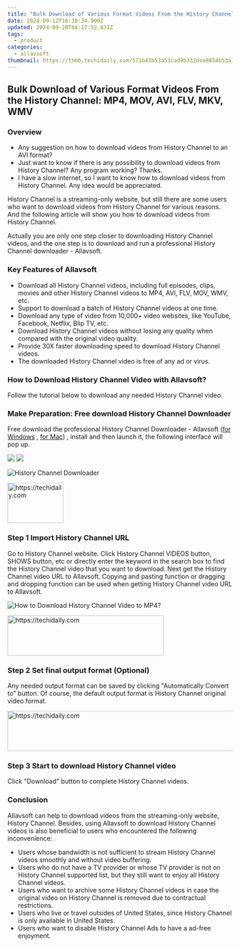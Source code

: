 ```yaml
---
title: "Bulk Download of Various Format Videos From the History Channel: MP4, MOV, AVI, FLV, MKV, WMV"
date: 2024-09-12T16:18:34.900Z
updated: 2024-09-20T04:17:52.831Z
tags:
  - product
categories:
  - allavsoft
thumbnail: https://thmb.techidaily.com/571b43b53a53cad9b332dce8854b53a71ff048e6605567e6d7468a0e180b6317.jpeg
---
```


## Bulk Download of Various Format Videos From the History Channel: MP4, MOV, AVI, FLV, MKV, WMV

### Overview

* Any suggestion on how to download videos from History Channel to an AVI format?
* Just want to know if there is any possibility to download videos from History Channel? Any program working? Thanks.
* I have a slow internet, so I want to know how to download videos from History Channel. Any idea would be appreciated.

History Channel is a streaming-only website, but still there are some users who want to download videos from History Channel for various reasons. And the following article will show you how to download videos from History Channel.

Actually you are only one step closer to downloading History Channel videos, and the one step is to download and run a professional History Channel downloader - Allavsoft.

### Key Features of Allavsoft

* Download all History Channel videos, including full episodes, clips, movies and other History Channel videos to MP4, AVI, FLV, MOV, WMV, etc.
* Support to download a batch of History Channel videos at one time.
* Download any type of video from 10,000+ video websites, like YouTube, Facebook, Netflix, Blip TV, etc.
* Download History Channel videos without losing any quality when compared with the original video quality.
* Provide 30X faster downloading speed to download History Channel videos.
* The downloaded History Channel video is free of any ad or virus.

### How to Download History Channel Video with Allavsoft?

Follow the tutorial below to download any needed History Channel video.

### Make Preparation: Free download History Channel Downloader

Free download the professional History Channel Downloader - Allavsoft ([for Windows](https://tools.techidaily.com/allavsoft/products/) , [for Mac](https://tools.techidaily.com/allavsoft/products/)) , install and then launch it, the following interface will pop up.

[![](https://www.allavsoft.com/how-to/../images/how-to/free-download-win.jpg)](https://tools.techidaily.com/allavsoft/products/) [![](https://www.allavsoft.com/how-to/../images/how-to/free-download-mac.jpg)](https://tools.techidaily.com/allavsoft/products/)

![History Channel Downloader](https://www.allavsoft.com/how-to/../images/allavsoft/screen-shot-600.jpg)

<!-- affiliate ads begin -->
<a href="https://aligracehair.sjv.io/c/5597632/2135351/19272" target="_top" id="2135351">
  <img src="//a.impactradius-go.com/display-ad/19272-2135351" border="0" alt="https://techidaily.com" width="125" height="90"/>
</a>
<img height="0" width="0" src="https://aligracehair.sjv.io/i/5597632/2135351/19272" style="position:absolute;visibility:hidden;" border="0" />
<!-- affiliate ads end -->

### Step 1 Import History Channel URL

Go to History Channel website. Click History Channel VIDEOS button, SHOWS button, etc or directly enter the keyword in the search box to find the History Channel video that you want to download. Next get the History Channel video URL to Allavsoft. Copying and pasting function or dragging and dropping function can be used when getting History Channel video URL to Allavsoft.

![How to Download History Channel Video to MP4?](https://www.allavsoft.com/how-to/../images/how-to/download-rtmp-video/download-rtmp-video.jpg)

<!-- affiliate ads begin -->
<a href="https://unicoeye.pxf.io/c/5597632/2148771/18498" target="_top" id="2148771">
  <img src="//a.impactradius-go.com/display-ad/18498-2148771" border="0" alt="https://techidaily.com" width="350" height="90"/>
</a>
<img height="0" width="0" src="https://unicoeye.pxf.io/i/5597632/2148771/18498" style="position:absolute;visibility:hidden;" border="0" />
<!-- affiliate ads end -->

### Step 2 Set final output format (Optional)

Any needed output format can be saved by clicking "Automatically Convert to" button. Of course, the default output format is History Channel original video format.

<!-- affiliate ads begin -->
<a href="https://appsumo.8odi.net/c/5597632/2151859/7443" target="_top" id="2151859">
  <img src="//a.impactradius-go.com/display-ad/7443-2151859" border="0" alt="https://techidaily.com" width="728" height="90"/>
</a>
<img height="0" width="0" src="https://appsumo.8odi.net/i/5597632/2151859/7443" style="position:absolute;visibility:hidden;" border="0" />
<!-- affiliate ads end -->

### Step 3 Start to download History Channel video

Click "Download" button to complete History Channel videos.

### Conclusion

Allavsoft can help to download videos from the streaming-only website, History Channel. Besides, using Allavsoft to download History Channel videos is also beneficial to users who encountered the following inconvenience:

* Users whose bandwidth is not sufficient to stream History Channel videos smoothly and without video buffering.
* Users who do not have a TV provider or whose TV provider is not on History Channel supported list, but they still want to enjoy all History Channel videos.
* Users who want to archive some History Channel videos in case the original video on History Channel is removed due to contractual restrictions.
* Users who live or travel outsides of United States, since History Channel is only available in United States.
* Users who want to disable History Channel Ads to have a ad-free enjoyment.

<ins class="adsbygoogle"
     style="display:block"
     data-ad-format="autorelaxed"
     data-ad-client="ca-pub-7571918770474297"
     data-ad-slot="1223367746"></ins>

<ins class="adsbygoogle"
     style="display:block"
     data-ad-client="ca-pub-7571918770474297"
     data-ad-slot="8358498916"
     data-ad-format="auto"
     data-full-width-responsive="true"></ins>
